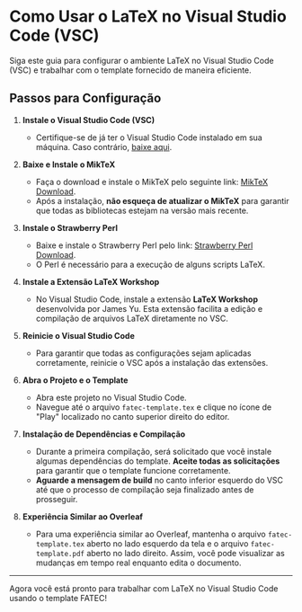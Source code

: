 # Como Usar o LaTeX no Visual Studio Code (VSC)

Siga este guia para configurar o ambiente LaTeX no Visual Studio Code (VSC) e trabalhar com o template fornecido de maneira eficiente.

## Passos para Configuração

1. **Instale o Visual Studio Code (VSC)**
   - Certifique-se de já ter o Visual Studio Code instalado em sua máquina. Caso contrário, [baixe aqui](https://code.visualstudio.com/).

2. **Baixe e Instale o MikTeX**
   - Faça o download e instale o MikTeX pelo seguinte link: [MikTeX Download](https://miktex.org/download).
   - Após a instalação, **não esqueça de atualizar o MikTeX** para garantir que todas as bibliotecas estejam na versão mais recente.

3. **Instale o Strawberry Perl**
   - Baixe e instale o Strawberry Perl pelo link: [Strawberry Perl Download](https://strawberryperl.com/).
   - O Perl é necessário para a execução de alguns scripts LaTeX.

4. **Instale a Extensão LaTeX Workshop**
   - No Visual Studio Code, instale a extensão **LaTeX Workshop** desenvolvida por James Yu. Esta extensão facilita a edição e compilação de arquivos LaTeX diretamente no VSC.

5. **Reinicie o Visual Studio Code**
   - Para garantir que todas as configurações sejam aplicadas corretamente, reinicie o VSC após a instalação das extensões.

6. **Abra o Projeto e o Template**
   - Abra este projeto no Visual Studio Code.
   - Navegue até o arquivo `fatec-template.tex` e clique no ícone de "Play" localizado no canto superior direito do editor.

7. **Instalação de Dependências e Compilação**
   - Durante a primeira compilação, será solicitado que você instale algumas dependências do template. **Aceite todas as solicitações** para garantir que o template funcione corretamente.
   - **Aguarde a mensagem de build** no canto inferior esquerdo do VSC até que o processo de compilação seja finalizado antes de prosseguir.

8. **Experiência Similar ao Overleaf**
   - Para uma experiência similar ao Overleaf, mantenha o arquivo `fatec-template.tex` aberto no lado esquerdo da tela e o arquivo `fatec-template.pdf` aberto no lado direito. Assim, você pode visualizar as mudanças em tempo real enquanto edita o documento.

---

Agora você está pronto para trabalhar com LaTeX no Visual Studio Code usando o template FATEC!